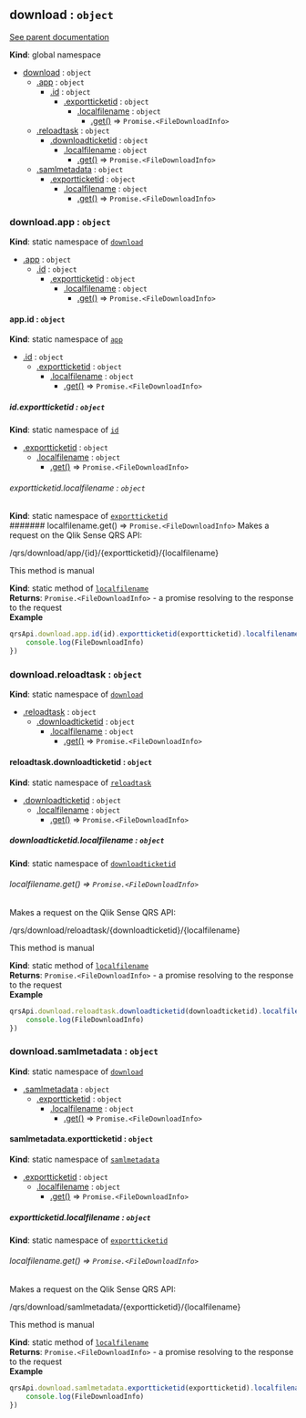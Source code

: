 <a name="download"></a>
## download : <code>object</code>
[See parent documentation](qrs.md)

**Kind**: global namespace  

* [download](#download) : <code>object</code>
  * [.app](#download.app) : <code>object</code>
    * [.id](#download.app.id) : <code>object</code>
      * [.exportticketid](#download.app.id.exportticketid) : <code>object</code>
        * [.localfilename](#download.app.id.exportticketid.localfilename) : <code>object</code>
          * [.get()](#download.app.id.exportticketid.localfilename.get) ⇒ <code>Promise.&lt;FileDownloadInfo&gt;</code>
  * [.reloadtask](#download.reloadtask) : <code>object</code>
    * [.downloadticketid](#download.reloadtask.downloadticketid) : <code>object</code>
      * [.localfilename](#download.reloadtask.downloadticketid.localfilename) : <code>object</code>
        * [.get()](#download.reloadtask.downloadticketid.localfilename.get) ⇒ <code>Promise.&lt;FileDownloadInfo&gt;</code>
  * [.samlmetadata](#download.samlmetadata) : <code>object</code>
    * [.exportticketid](#download.samlmetadata.exportticketid) : <code>object</code>
      * [.localfilename](#download.samlmetadata.exportticketid.localfilename) : <code>object</code>
        * [.get()](#download.samlmetadata.exportticketid.localfilename.get) ⇒ <code>Promise.&lt;FileDownloadInfo&gt;</code>

<a name="download.app"></a>
### download.app : <code>object</code>
**Kind**: static namespace of <code>[download](#download)</code>  

* [.app](#download.app) : <code>object</code>
  * [.id](#download.app.id) : <code>object</code>
    * [.exportticketid](#download.app.id.exportticketid) : <code>object</code>
      * [.localfilename](#download.app.id.exportticketid.localfilename) : <code>object</code>
        * [.get()](#download.app.id.exportticketid.localfilename.get) ⇒ <code>Promise.&lt;FileDownloadInfo&gt;</code>

<a name="download.app.id"></a>
#### app.id : <code>object</code>
**Kind**: static namespace of <code>[app](#download.app)</code>  

* [.id](#download.app.id) : <code>object</code>
  * [.exportticketid](#download.app.id.exportticketid) : <code>object</code>
    * [.localfilename](#download.app.id.exportticketid.localfilename) : <code>object</code>
      * [.get()](#download.app.id.exportticketid.localfilename.get) ⇒ <code>Promise.&lt;FileDownloadInfo&gt;</code>

<a name="download.app.id.exportticketid"></a>
##### id.exportticketid : <code>object</code>
**Kind**: static namespace of <code>[id](#download.app.id)</code>  

* [.exportticketid](#download.app.id.exportticketid) : <code>object</code>
  * [.localfilename](#download.app.id.exportticketid.localfilename) : <code>object</code>
    * [.get()](#download.app.id.exportticketid.localfilename.get) ⇒ <code>Promise.&lt;FileDownloadInfo&gt;</code>

<a name="download.app.id.exportticketid.localfilename"></a>
###### exportticketid.localfilename : <code>object</code>
**Kind**: static namespace of <code>[exportticketid](#download.app.id.exportticketid)</code>  
<a name="download.app.id.exportticketid.localfilename.get"></a>
####### localfilename.get() ⇒ <code>Promise.&lt;FileDownloadInfo&gt;</code>
Makes a request on the Qlik Sense QRS API:

/qrs/download/app/{id}/{exportticketid}/{localfilename}

This method is manual

**Kind**: static method of <code>[localfilename](#download.app.id.exportticketid.localfilename)</code>  
**Returns**: <code>Promise.&lt;FileDownloadInfo&gt;</code> - a promise resolving to the response to the request  
**Example**  
```javascript
qrsApi.download.app.id(id).exportticketid(exportticketid).localfilename(localfilename).get().then(function(FileDownloadInfo) {
    console.log(FileDownloadInfo)
})
```
<a name="download.reloadtask"></a>
### download.reloadtask : <code>object</code>
**Kind**: static namespace of <code>[download](#download)</code>  

* [.reloadtask](#download.reloadtask) : <code>object</code>
  * [.downloadticketid](#download.reloadtask.downloadticketid) : <code>object</code>
    * [.localfilename](#download.reloadtask.downloadticketid.localfilename) : <code>object</code>
      * [.get()](#download.reloadtask.downloadticketid.localfilename.get) ⇒ <code>Promise.&lt;FileDownloadInfo&gt;</code>

<a name="download.reloadtask.downloadticketid"></a>
#### reloadtask.downloadticketid : <code>object</code>
**Kind**: static namespace of <code>[reloadtask](#download.reloadtask)</code>  

* [.downloadticketid](#download.reloadtask.downloadticketid) : <code>object</code>
  * [.localfilename](#download.reloadtask.downloadticketid.localfilename) : <code>object</code>
    * [.get()](#download.reloadtask.downloadticketid.localfilename.get) ⇒ <code>Promise.&lt;FileDownloadInfo&gt;</code>

<a name="download.reloadtask.downloadticketid.localfilename"></a>
##### downloadticketid.localfilename : <code>object</code>
**Kind**: static namespace of <code>[downloadticketid](#download.reloadtask.downloadticketid)</code>  
<a name="download.reloadtask.downloadticketid.localfilename.get"></a>
###### localfilename.get() ⇒ <code>Promise.&lt;FileDownloadInfo&gt;</code>
Makes a request on the Qlik Sense QRS API:

/qrs/download/reloadtask/{downloadticketid}/{localfilename}

This method is manual

**Kind**: static method of <code>[localfilename](#download.reloadtask.downloadticketid.localfilename)</code>  
**Returns**: <code>Promise.&lt;FileDownloadInfo&gt;</code> - a promise resolving to the response to the request  
**Example**  
```javascript
qrsApi.download.reloadtask.downloadticketid(downloadticketid).localfilename(localfilename).get().then(function(FileDownloadInfo) {
    console.log(FileDownloadInfo)
})
```
<a name="download.samlmetadata"></a>
### download.samlmetadata : <code>object</code>
**Kind**: static namespace of <code>[download](#download)</code>  

* [.samlmetadata](#download.samlmetadata) : <code>object</code>
  * [.exportticketid](#download.samlmetadata.exportticketid) : <code>object</code>
    * [.localfilename](#download.samlmetadata.exportticketid.localfilename) : <code>object</code>
      * [.get()](#download.samlmetadata.exportticketid.localfilename.get) ⇒ <code>Promise.&lt;FileDownloadInfo&gt;</code>

<a name="download.samlmetadata.exportticketid"></a>
#### samlmetadata.exportticketid : <code>object</code>
**Kind**: static namespace of <code>[samlmetadata](#download.samlmetadata)</code>  

* [.exportticketid](#download.samlmetadata.exportticketid) : <code>object</code>
  * [.localfilename](#download.samlmetadata.exportticketid.localfilename) : <code>object</code>
    * [.get()](#download.samlmetadata.exportticketid.localfilename.get) ⇒ <code>Promise.&lt;FileDownloadInfo&gt;</code>

<a name="download.samlmetadata.exportticketid.localfilename"></a>
##### exportticketid.localfilename : <code>object</code>
**Kind**: static namespace of <code>[exportticketid](#download.samlmetadata.exportticketid)</code>  
<a name="download.samlmetadata.exportticketid.localfilename.get"></a>
###### localfilename.get() ⇒ <code>Promise.&lt;FileDownloadInfo&gt;</code>
Makes a request on the Qlik Sense QRS API:

/qrs/download/samlmetadata/{exportticketid}/{localfilename}

This method is manual

**Kind**: static method of <code>[localfilename](#download.samlmetadata.exportticketid.localfilename)</code>  
**Returns**: <code>Promise.&lt;FileDownloadInfo&gt;</code> - a promise resolving to the response to the request  
**Example**  
```javascript
qrsApi.download.samlmetadata.exportticketid(exportticketid).localfilename(localfilename).get().then(function(FileDownloadInfo) {
    console.log(FileDownloadInfo)
})
```
